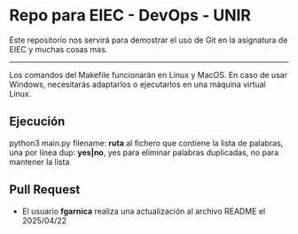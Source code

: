 # Repo para EIEC - DevOps - UNIR

Este repositorio nos servirá para demostrar el uso de Git en la asignatura de EIEC y muchas cosas mas.

---

Los comandos del Makefile funcionarán en Linux y MacOS. En caso de usar Windows, necesitarás adaptarlos o ejecutarlos en una máquina virtual Linux.

## Ejecución

python3 main.py <filename> <dup>
  filename: **ruta** al fichero que contiene la lista de palabras, una por línea
  dup: **yes|no**, yes para eliminar palabras duplicadas, no para mantener la lista

## Pull Request

- El usuario **fgarnica** realiza una actualización al archivo README el 2025/04/22